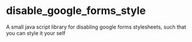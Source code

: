 # disable_google_forms_style
A small java script library for disabling google forms stylesheets, such that you can style it your self
